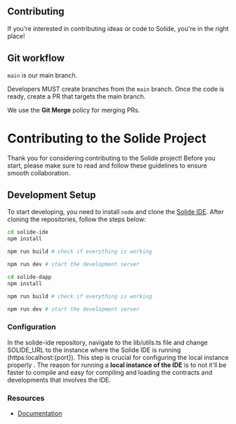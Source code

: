 ## Contributing

If you're interested in contributing ideas or code to Solide, you're in the right place!

## Git workflow

`main` is our main branch.

Developers MUST create branches from the `main` branch. Once the code is ready, create a PR that targets the main branch.

We use the **Git Merge** policy for merging PRs.

# Contributing to the Solide Project

Thank you for considering contributing to the Solide project! Before you start, please make sure to read and follow these guidelines to ensure smooth collaboration.

## Development Setup

To start developing, you need to install `node` and clone the [Solide IDE](https://github.com/solide-project/solide). After cloning the repositories, follow the steps below:

```bash
cd solide-ide
npm install

npm run build # check if everything is working

npm run dev # start the development server
```

```bash
cd solide-dapp
npm install

npm run build # check if everything is working

npm run dev # start the development server
```

### Configuration
In the solide-ide repository, navigate to the lib/utils.ts file and change SOLIDE_URL to the instance where the Solide IDE is running (https:localhost:{port}). This step is crucial for configuring the local instance properly
. The reason for running a **local instance of the IDE** is to not it'll be faster to compile and easy for compiling and loading the contracts and developments that involves the IDE. 

### Resources

- [Documentation](https://solide-project.github.io/docs)